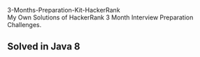 3-Months-Preparation-Kit-HackerRank      
My Own Solutions of HackerRank 3 Month Interview Preparation Challenges.

##  Solved in Java 8
  

